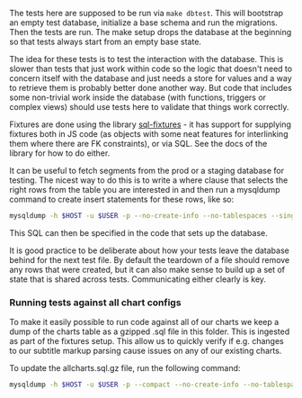 The tests here are supposed to be run via `make dbtest`. This will bootstrap an empty test database, initialize a base schema and run the migrations. Then the tests are run. The make setup drops the database at the beginning so that tests always start from an empty base state.

The idea for these tests is to test the interaction with the database. This is slower than tests that just work within code so the logic that doesn't need to concern itself with the database and just needs a store for values and a way to retrieve them is probably better done another way. But code that includes some non-trivial work inside the database (with functions, triggers or complex views) should use tests here to validate that things work correctly.

Fixtures are done using the library [sql-fixtures](http://city41.github.io/node-sql-fixtures/) - it has support for supplying fixtures both in JS code (as objects with some neat features for interlinking them where there are FK constraints), or via SQL. See the docs of the library for how to do either.

It can be useful to fetch segments from the prod or a staging database for testing. The nicest way to do this is to write a where clause that selects the right rows from the table you are interested in and then run a mysqldump command to create insert statements for these rows, like so:

```bash
mysqldump -h $HOST -u $USER -p --no-create-info --no-tablespaces --single-transaction live_grapher charts --where "id=3963" > grapher3963.sql
```

This SQL can then be specified in the code that sets up the database.

It is good practice to be deliberate about how your tests leave the database behind for the next test file. By default the teardown of a file should remove any rows that were created, but it can also make sense to build up a set of state that is shared across tests. Communicating either clearly is key.

### Running tests against all chart configs

To make it easily possible to run code against all of our charts we keep a dump of the charts table as a gzipped .sql file in this folder. This is ingested as part of the fixtures setup. This allow us to quickly verify if e.g. changes to our subtitle markup parsing cause issues on any of our existing charts.

To update the allcharts.sql.gz file, run the following command:

```bash
mysqldump -h $HOST -u $USER -p --compact --no-create-info --no-tablespaces --single-transaction  --skip-set-charset live_grapher charts | gzip -c -9 > allcharts.sql.gz
```
